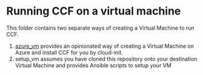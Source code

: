 # Running CCF on a virtual machine

This folder contains two separate ways of creating a Virtual Machine to run CCF. 

1. [azure_vm](./azure_vm/README.md) provides an opinionated way of creating a Virtual Machine on Azure and install CCF for you by cloud-init.
1. setup_vm assumes you have cloned this repository onto your destination Virtual Machine and provides Ansible scripts to setup your VM


